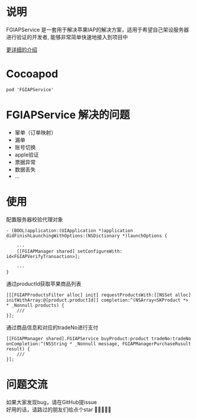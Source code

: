 # 说明

FGIAPService 是一套用于解决苹果IAP的解决方案，适用于希望自己架设服务器进行验证的开发者, 能够非常简单快速地接入到项目中

[更详细的介绍](https://note.youdao.com/ynoteshare1/index.html?id=47a9aacd3372867c15b8a3d4ff37d75d&type=note)

# Cocoapod
```
pod 'FGIAPService'
```

# FGIAPService 解决的问题
* 窜单（订单映射）
* 漏单
* 账号切换
* apple验证
* 票据异常
* 数据丢失
* ...

# 使用

配置服务器校验代理对象
```
- (BOOL)application:(UIApplication *)application didFinishLaunchingWithOptions:(NSDictionary *)launchOptions {

    ···
    [[FGIAPManager shared] setConfigureWith: id<FGIAPVerifyTransaction>];

    ···
}

```

通过productId获取苹果商品列表
```
[[[FGIAPProductsFilter alloc] init] requestProductsWith:[[NSSet alloc] initWithArray:@[product.productId]] completion:^(NSArray<SKProduct *> * _Nonnull products) {
    ///
}];
```


通过商品信息和对应的tradeNo进行支付
```
[[FGIAPManager shared].FGIAPService buyProduct:product tradeNo:tradeNo onCompletion:^(NSString * _Nonnull message, FGIAPManagerPurchaseRusult result) {
    ///        
}];
```


# 问题交流
如果大家发现bug，请在GitHub提issue    
好用的话，请路过的朋友们给点个star 🙏🙏🙏🙏🙏
